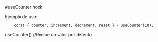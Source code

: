 #useCounter hook

Ejemplo de uso:

```
    const { counter, increment, decrement, reset } = useCounter(10);

```

useCounter() //Recibe un valor por defecto
